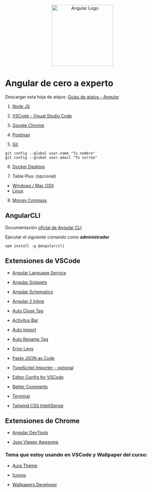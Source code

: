 <p align="center">
  <a href="https://angular.dev" target="blank"><img src="https://devtalles.com/images/angular.png?new" width="200" alt="Angular Logo" /></a>
</p>

# Angular de cero a experto

Descargar esta hoja de atajos:
[Guías de atajos - Angular ](https://devtalles.com/files/angular-cheat-sheet.pdf?signals)

1. [Node JS](https://nodejs.org/es/)

2. [VSCode - Visual Studio Code](https://code.visualstudio.com/)

3. [Google Chrome](https://www.google.com.mx/intl/es-419/chrome/?brand=CHBD&gclid=Cj0KCQiAtrnuBRDXARIsABiN-7AAMm13Ae3KDIib46Laxfe6tzD_w4yvDdpq5XsPw1eNlOkZ_0-3x3IaAvLEEALw_wcB&gclsrc=aw.ds)

4. [Postman](https://www.postman.com/downloads/)

5. [Git](https://git-scm.com/)

```
git config --global user.name "Tu nombre"
git config --global user.email "Tu correo"
```

6. [Docker Desktop](https://www.docker.com/get-started)

7. Table Plus: (opcional)

- [Windows / Mac OSX](https://tableplus.com/)
- [Linux](https://tableplus.com/linux)

8. [Mongo Compass](https://www.mongodb.com/try/download/compass)

## AngularCLI

Documentación [oficial de Angular CLI](https://angular.io/cli)

Ejecutar el siguiente comando como **administrador**

```
npm install -g @angular/cli
```

## Extensiones de VSCode

- [Angular Language Service](https://marketplace.visualstudio.com/items?itemName=Angular.ng-template)

- [Angular Snippets](https://marketplace.visualstudio.com/items?itemName=johnpapa.Angular2)

- [Angular Schematics](https://marketplace.visualstudio.com/items?itemName=cyrilletuzi.angular-schematics)

- [Angular 2 Inline](https://marketplace.visualstudio.com/items?itemName=natewallace.angular2-inline)

- [Auto Close Tag](https://marketplace.visualstudio.com/items?itemName=formulahendry.auto-close-tag)

- [Activitus Bar](https://marketplace.visualstudio.com/items?itemName=Gruntfuggly.activitusbar)

- [Auto import](https://marketplace.visualstudio.com/items?itemName=steoates.autoimport)

- [Auto Rename Tag](https://marketplace.visualstudio.com/items?itemName=formulahendry.auto-rename-tag)

- [Error Lens](https://marketplace.visualstudio.com/items?itemName=usernamehw.errorlens)

- [Paste JSON as Code](https://marketplace.visualstudio.com/items?itemName=quicktype.quicktype)

- [TypeScript Importer - optional](https://marketplace.visualstudio.com/items?itemName=pmneo.tsimporter)

- [Editor Config for VSCode](https://marketplace.visualstudio.com/items?itemName=EditorConfig.EditorConfig)

- [Better Comments](https://marketplace.visualstudio.com/items?itemName=aaron-bond.better-comments)

- [Terminal](https://marketplace.visualstudio.com/items?itemName=formulahendry.terminal)

- [Tailwind CSS IntelliSense](https://marketplace.visualstudio.com/items?itemName=bradlc.vscode-tailwindcss)

## Extensiones de Chrome

- [Angular DevTools](https://chrome.google.com/webstore/detail/angular-devtools/ienfalfjdbdpebioblfackkekamfmbnh/related)

- [Json Viewer Awesome](https://chrome.google.com/webstore/detail/json-viewer-pro/eifflpmocdbdmepbjaopkkhbfmdgijcc)

### Tema que estoy usando en VSCode y Wallpaper del curso:

- [Aura Theme](https://marketplace.visualstudio.com/items?itemName=DaltonMenezes.aura-theme)

- [Iconos](https://marketplace.visualstudio.com/items?itemName=PKief.material-icon-theme)

- [Wallpapers Developer](https://drive.google.com/drive/folders/1ItU8rbSGJjnh2USOBGwaCo9nYKifPJ6m?usp=sharing)
